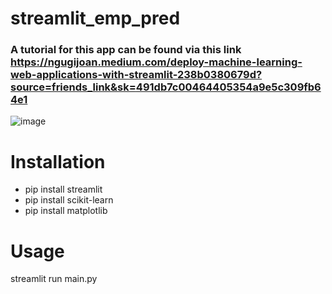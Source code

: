# streamlit_emp_pred

### A tutorial for this app can be found via this link https://ngugijoan.medium.com/deploy-machine-learning-web-applications-with-streamlit-238b0380679d?source=friends_link&sk=491db7c00464405354a9e5c309fb64e1

![image](https://user-images.githubusercontent.com/19590985/164879211-011c61ce-4819-4481-84fa-e13d10c4fe01.png)

# Installation
- pip install streamlit
- pip install scikit-learn
- pip install matplotlib

# Usage
streamlit run main.py


